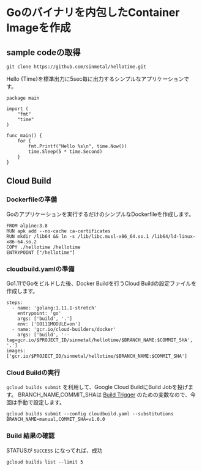 # Goのバイナリを内包したContainer Imageを作成

## sample codeの取得

```
git clone https://github.com/sinmetal/hellotime.git
```

Hello {Time}を標準出力に5sec毎に出力するシンプルなアプリケーションです。

```
package main

import (
	"fmt"
	"time"
)

func main() {
	for {
		fmt.Printf("Hello %s\n", time.Now())
		time.Sleep(5 * time.Second)
	}
}
```

## Cloud Build

### Dockerfileの準備

Goのアプリケーションを実行するだけのシンプルなDockerfileを作成します。

```
FROM alpine:3.8
RUN apk add --no-cache ca-certificates
RUN mkdir /lib64 && ln -s /lib/libc.musl-x86_64.so.1 /lib64/ld-linux-x86-64.so.2
COPY ./hellotime /hellotime
ENTRYPOINT ["/hellotime"]
```

### cloudbuild.yamlの準備

Go1.11でGoをビルドした後、Docker Buildを行うCloud Buildの設定ファイルを作成します。

```
steps:
  - name: 'golang:1.11.1-stretch'
    entrypoint: 'go'
    args: ['build', '.']
    env: ['GO111MODULE=on']
  - name: 'gcr.io/cloud-builders/docker'
    args: ['build', '--tag=gcr.io/$PROJECT_ID/sinmetal/hellotime/$BRANCH_NAME:$COMMIT_SHA', '.']
images: ['gcr.io/$PROJECT_ID/sinmetal/hellotime/$BRANCH_NAME:$COMMIT_SHA']
```

### Cloud Buildの実行

`gcloud builds submit` を利用して、Google Cloud BuildにBuild Jobを投げます。
BRANCH_NAME,COMMIT_SHAは [Build Trigger](https://cloud.google.com/cloud-build/docs/running-builds/automate-builds) のための変数なので、今回は手動で設定します。

```
gcloud builds submit --config cloudbuild.yaml --substitutions BRANCH_NAME=manual,COMMIT_SHA=v1.0.0
```

### Build 結果の確認

STATUSが `SUCCESS` になってれば、成功

```
gcloud builds list --limit 5
```
